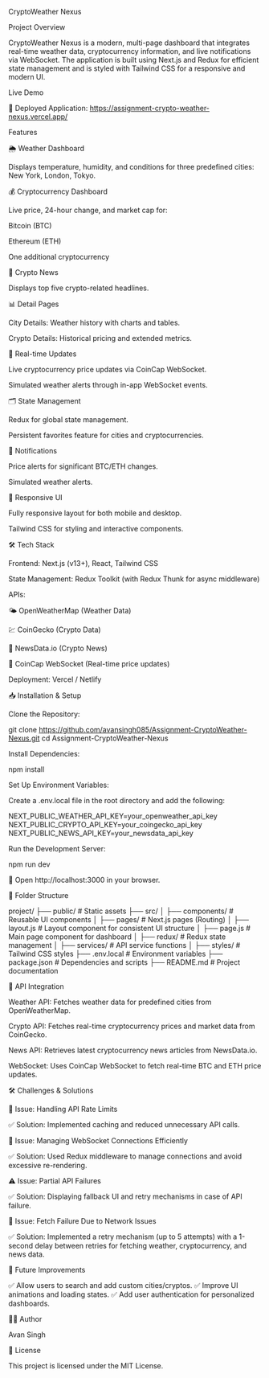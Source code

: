 CryptoWeather Nexus

Project Overview

CryptoWeather Nexus is a modern, multi-page dashboard that integrates real-time weather data, cryptocurrency information, and live notifications via WebSocket. The application is built using Next.js and Redux for efficient state management and is styled with Tailwind CSS for a responsive and modern UI.

Live Demo

🔗 Deployed Application: https://assignment-crypto-weather-nexus.vercel.app/

Features

🌦️ Weather Dashboard

Displays temperature, humidity, and conditions for three predefined cities: New York, London, Tokyo.

💰 Cryptocurrency Dashboard

Live price, 24-hour change, and market cap for:

Bitcoin (BTC)

Ethereum (ETH)

One additional cryptocurrency

📰 Crypto News

Displays top five crypto-related headlines.

📊 Detail Pages

City Details: Weather history with charts and tables.

Crypto Details: Historical pricing and extended metrics.

🔄 Real-time Updates

Live cryptocurrency price updates via CoinCap WebSocket.

Simulated weather alerts through in-app WebSocket events.

🗂️ State Management

Redux for global state management.

Persistent favorites feature for cities and cryptocurrencies.

🔔 Notifications

Price alerts for significant BTC/ETH changes.

Simulated weather alerts.

📱 Responsive UI

Fully responsive layout for both mobile and desktop.

Tailwind CSS for styling and interactive components.

🛠️ Tech Stack

Frontend: Next.js (v13+), React, Tailwind CSS

State Management: Redux Toolkit (with Redux Thunk for async middleware)

APIs:

🌤️ OpenWeatherMap (Weather Data)

💹 CoinGecko (Crypto Data)

📰 NewsData.io (Crypto News)

🔄 CoinCap WebSocket (Real-time price updates)

Deployment: Vercel / Netlify

📥 Installation & Setup

Clone the Repository:

git clone https://github.com/avansingh085/Assignment-CryptoWeather-Nexus.git
cd Assignment-CryptoWeather-Nexus

Install Dependencies:

npm install

Set Up Environment Variables:

Create a .env.local file in the root directory and add the following:

NEXT_PUBLIC_WEATHER_API_KEY=your_openweather_api_key
NEXT_PUBLIC_CRYPTO_API_KEY=your_coingecko_api_key
NEXT_PUBLIC_NEWS_API_KEY=your_newsdata_api_key

Run the Development Server:

npm run dev

🔗 Open http://localhost:3000 in your browser.

📂 Folder Structure

project/
├── public/          # Static assets
├── src/
│   ├── components/  # Reusable UI components
│   ├── pages/       # Next.js pages (Routing)
│   ├── layout.js    # Layout component for consistent UI structure
│   ├── page.js      # Main page component for dashboard
│   ├── redux/       # Redux state management
│   ├── services/    # API service functions
│   ├── styles/      # Tailwind CSS styles
├── .env.local       # Environment variables
├── package.json     # Dependencies and scripts
├── README.md        # Project documentation

🔗 API Integration

Weather API: Fetches weather data for predefined cities from OpenWeatherMap.

Crypto API: Fetches real-time cryptocurrency prices and market data from CoinGecko.

News API: Retrieves latest cryptocurrency news articles from NewsData.io.

WebSocket: Uses CoinCap WebSocket to fetch real-time BTC and ETH price updates.

🛠️ Challenges & Solutions

🚧 Issue: Handling API Rate Limits

✅ Solution: Implemented caching and reduced unnecessary API calls.

🔄 Issue: Managing WebSocket Connections Efficiently

✅ Solution: Used Redux middleware to manage connections and avoid excessive re-rendering.

⚠️ Issue: Partial API Failures

✅ Solution: Displaying fallback UI and retry mechanisms in case of API failure.

🔁 Issue: Fetch Failure Due to Network Issues

✅ Solution: Implemented a retry mechanism (up to 5 attempts) with a 1-second delay between retries for fetching weather, cryptocurrency, and news data.

🚀 Future Improvements

✅ Allow users to search and add custom cities/cryptos.
✅ Improve UI animations and loading states.
✅ Add user authentication for personalized dashboards.

👨‍💻 Author

Avan Singh

📜 License

This project is licensed under the MIT License.

